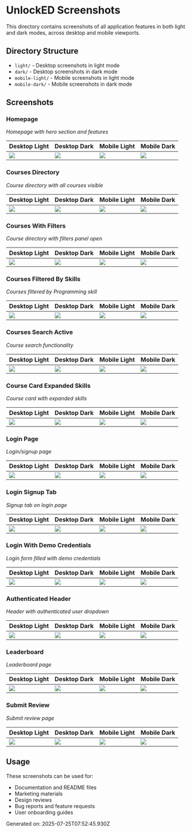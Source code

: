 # UnlockED Screenshots

This directory contains screenshots of all application features in both light and dark modes, across desktop and mobile viewports.

## Directory Structure

- `light/` - Desktop screenshots in light mode
- `dark/` - Desktop screenshots in dark mode  
- `mobile-light/` - Mobile screenshots in light mode
- `mobile-dark/` - Mobile screenshots in dark mode

## Screenshots


### Homepage
*Homepage with hero section and features*

| Desktop Light | Desktop Dark | Mobile Light | Mobile Dark |
|---------------|--------------|--------------|-------------|
| ![](light/homepage.png) | ![](dark/homepage.png) | ![](mobile-light/homepage.png) | ![](mobile-dark/homepage.png) |


### Courses Directory
*Course directory with all courses visible*

| Desktop Light | Desktop Dark | Mobile Light | Mobile Dark |
|---------------|--------------|--------------|-------------|
| ![](light/courses-directory.png) | ![](dark/courses-directory.png) | ![](mobile-light/courses-directory.png) | ![](mobile-dark/courses-directory.png) |


### Courses With Filters
*Course directory with filters panel open*

| Desktop Light | Desktop Dark | Mobile Light | Mobile Dark |
|---------------|--------------|--------------|-------------|
| ![](light/courses-with-filters.png) | ![](dark/courses-with-filters.png) | ![](mobile-light/courses-with-filters.png) | ![](mobile-dark/courses-with-filters.png) |


### Courses Filtered By Skills
*Courses filtered by Programming skill*

| Desktop Light | Desktop Dark | Mobile Light | Mobile Dark |
|---------------|--------------|--------------|-------------|
| ![](light/courses-filtered-by-skills.png) | ![](dark/courses-filtered-by-skills.png) | ![](mobile-light/courses-filtered-by-skills.png) | ![](mobile-dark/courses-filtered-by-skills.png) |


### Courses Search Active
*Course search functionality*

| Desktop Light | Desktop Dark | Mobile Light | Mobile Dark |
|---------------|--------------|--------------|-------------|
| ![](light/courses-search-active.png) | ![](dark/courses-search-active.png) | ![](mobile-light/courses-search-active.png) | ![](mobile-dark/courses-search-active.png) |


### Course Card Expanded Skills
*Course card with expanded skills*

| Desktop Light | Desktop Dark | Mobile Light | Mobile Dark |
|---------------|--------------|--------------|-------------|
| ![](light/course-card-expanded-skills.png) | ![](dark/course-card-expanded-skills.png) | ![](mobile-light/course-card-expanded-skills.png) | ![](mobile-dark/course-card-expanded-skills.png) |


### Login Page
*Login/signup page*

| Desktop Light | Desktop Dark | Mobile Light | Mobile Dark |
|---------------|--------------|--------------|-------------|
| ![](light/login-page.png) | ![](dark/login-page.png) | ![](mobile-light/login-page.png) | ![](mobile-dark/login-page.png) |


### Login Signup Tab
*Signup tab on login page*

| Desktop Light | Desktop Dark | Mobile Light | Mobile Dark |
|---------------|--------------|--------------|-------------|
| ![](light/login-signup-tab.png) | ![](dark/login-signup-tab.png) | ![](mobile-light/login-signup-tab.png) | ![](mobile-dark/login-signup-tab.png) |


### Login With Demo Credentials
*Login form filled with demo credentials*

| Desktop Light | Desktop Dark | Mobile Light | Mobile Dark |
|---------------|--------------|--------------|-------------|
| ![](light/login-with-demo-credentials.png) | ![](dark/login-with-demo-credentials.png) | ![](mobile-light/login-with-demo-credentials.png) | ![](mobile-dark/login-with-demo-credentials.png) |


### Authenticated Header
*Header with authenticated user dropdown*

| Desktop Light | Desktop Dark | Mobile Light | Mobile Dark |
|---------------|--------------|--------------|-------------|
| ![](light/authenticated-header.png) | ![](dark/authenticated-header.png) | ![](mobile-light/authenticated-header.png) | ![](mobile-dark/authenticated-header.png) |


### Leaderboard
*Leaderboard page*

| Desktop Light | Desktop Dark | Mobile Light | Mobile Dark |
|---------------|--------------|--------------|-------------|
| ![](light/leaderboard.png) | ![](dark/leaderboard.png) | ![](mobile-light/leaderboard.png) | ![](mobile-dark/leaderboard.png) |


### Submit Review
*Submit review page*

| Desktop Light | Desktop Dark | Mobile Light | Mobile Dark |
|---------------|--------------|--------------|-------------|
| ![](light/submit-review.png) | ![](dark/submit-review.png) | ![](mobile-light/submit-review.png) | ![](mobile-dark/submit-review.png) |


## Usage

These screenshots can be used for:
- Documentation and README files
- Marketing materials
- Design reviews
- Bug reports and feature requests
- User onboarding guides

Generated on: 2025-07-25T07:52:45.930Z

